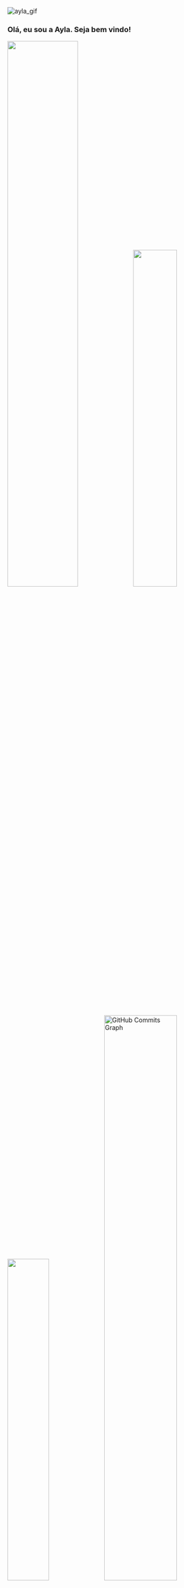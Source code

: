 ![ayla_gif](https://user-images.githubusercontent.com/98574408/199815614-9c31c4c5-8e20-448d-acfa-3b5ef4afe9d4.gif)


### Olá, eu sou a Ayla. Seja bem vindo!
<div>
<p align="left">
   <a href="https://github.com/aylarosario">
<img width="56%" src="https://github-readme-stats.vercel.app/api?username=aylarosario&hide=contribs,prs&count_private=true&include_all_commits=true&show_icons=true&theme=dracula&icon_color=DAD3AF&hide_border=true&border_radius=15&bg_color=0d1117"/><img width="44%" src="http://github-readme-streak-stats.herokuapp.com?user=aylarosario&theme=dracula&hide_border=true&date_format=M%20j%5B%2C%20Y%5D&background=0D1117&sideNums=FFF"/>
 <img width="43%"src="https://github-readme-stats.vercel.app/api/top-langs/?username=aylarosario&include_all_commits=true&show_icons=true&theme=dracula&icon_color=DAD3AF&layout=compact&hide_border=true&border_radius=15&bg_color=0d1117"/><img width="57%" src="https://activity-graph.herokuapp.com/graph?username=aylarosario&theme=dracula&icon_color=DAD3AF&hide_border=true&border_radius=15&bg_color=0d1117&point=FFF" alt="GitHub Commits Graph" /></a>
</p>
 </div>
 
 ##
 
 <div>
 <p align="center" >
  <a href="https://skillicons.dev">
    <img src="https://skillicons.dev/icons?i=html,css,js,ts,nodejs,cs,bootstrap,angular,java,dotnet&theme=light" />
  </a>
  </p>
 <a href="https://picasion.com/"><img align="right" src="https://i.picasion.com/pic92/232211d73f41fb28bc4dac4edcce3a75.gif" width="110" height="110" border="0" alt="https://picasion.com/" /></a><br /><a href="https://picasion.com/">
</div>

##

<div>
  <a href="https://instagram.com/itsaylarsr" target="_blank"><img src="https://img.shields.io/badge/-Instagram-%23E4405F?style=for-the-badge&logo=instagram&logoColor=white" target="_blank"></a> 
  <a href = "mailto:ayla.rayanee@gmail.com"><img src="https://img.shields.io/badge/-Gmail-%23333?style=for-the-badge&logo=gmail&logoColor=white" target="_blank"></a>
   <a href="https://t.me/itsaylasr" target="_blank"><img src="https://img.shields.io/badge/Telegram-2CA5E0?style=for-the-badge&logo=telegram&logoColor=white "/></a>
</div>

<!--
**aylarosario/aylarosario** is a ✨ _special_ ✨ repository because its `README.md` (this file) appears on your GitHub profile.


-->
